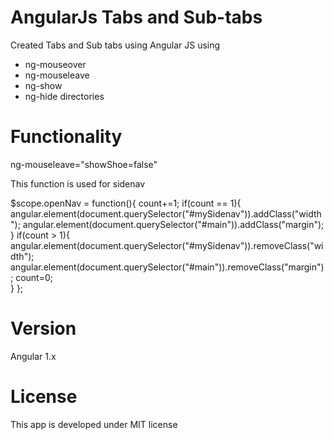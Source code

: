 # AngularJs Tabs and Sub-tabs 

Created Tabs and Sub tabs using Angular JS using

* ng-mouseover
* ng-mouseleave
* ng-show
* ng-hide directories
# Functionality

ng-mouseleave="showShoe=false"

This function is used for sidenav

$scope.openNav = function(){
		count+=1;
		if(count == 1){
		angular.element(document.querySelector("#mySidenav")).addClass("width");
		angular.element(document.querySelector("#main")).addClass("margin");
		}
		if(count > 1){
		angular.element(document.querySelector("#mySidenav")).removeClass("width");
		angular.element(document.querySelector("#main")).removeClass("margin");
		count=0;	
		}
	};
# Version

Angular 1.x

# License

This app is developed under MIT license







